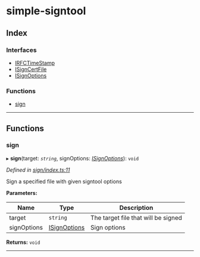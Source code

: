 
#  simple-signtool

## Index

### Interfaces

* [IRFCTimeStamp](interfaces/irfctimestamp.md)
* [ISignCertFile](interfaces/isigncertfile.md)
* [ISignOptions](interfaces/isignoptions.md)

### Functions

* [sign](#sign)

---

## Functions

<a id="sign"></a>

###  sign

▸ **sign**(target: *`string`*, signOptions: *[ISignOptions](interfaces/isignoptions.md)*): `void`

*Defined in [sign/index.ts:11](https://github.com/djbreen7/simple-signtool/blob/f254472/src/sign/index.ts#L11)*

Sign a specified file with given signtool options

**Parameters:**

| Name | Type | Description |
| ------ | ------ | ------ |
| target | `string` |  The target file that will be signed |
| signOptions | [ISignOptions](interfaces/isignoptions.md) |  Sign options |

**Returns:** `void`

___

